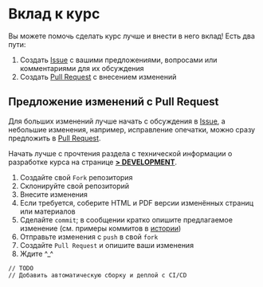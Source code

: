 # Вклад к курс

Вы можете помочь сделать курс лучше и внести в него вклад! Есть два пути:

1. Создать [Issue](https://github.com/movs-psu/web-development-course/issues) с вашими предложениями, вопросами или комментариями для их обсуждения
2. Создать [Pull Request](https://github.com/movs-psu/web-development-course/pulls) с внесением изменений 

## Предложение изменений с Pull Request

Для больших изменений лучше начать с обсуждения в [Issue](https://github.com/movs-psu/web-development-course/issues), а небольшие изменения, например, исправление опечатки, можно сразу предложить в [Pull Request](https://github.com/movs-psu/web-development-course/pulls).

Начать лучше с прочтения раздела с технической информации о разработке курса на странице **[> DEVELOPMENT](./DEVELOPMENT.md)**.

1. Создайте свой `Fork` репозитория
2. Склонируйте свой репозиторий
3. Внесите изменения
4. Если требуется, соберите HTML и PDF версии изменённых страниц или материалов
3. Сделайте `commit`; в сообщении кратко опишите предлагаемое изменение (см. примеры коммитов в [истории](https://github.com/movs-psu/web-development-course/commits/master))
4. Отправьте изменения с `push` в свой `fork`
5. Создайте `Pull Request` и опишите ваши изменения
6. Ждите ^_^

```
// TODO
// Добавить автоматическую сборку и деплой с CI/CD 
``` 
